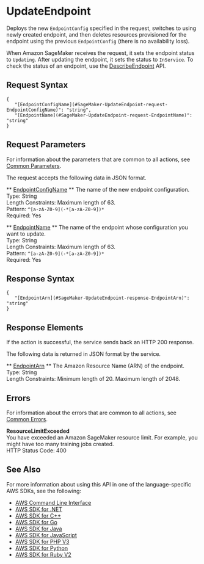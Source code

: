 # UpdateEndpoint<a name="API_UpdateEndpoint"></a>

 Deploys the new `EndpointConfig` specified in the request, switches to using newly created endpoint, and then deletes resources provisioned for the endpoint using the previous `EndpointConfig` \(there is no availability loss\)\. 

When Amazon SageMaker receives the request, it sets the endpoint status to `Updating`\. After updating the endpoint, it sets the status to `InService`\. To check the status of an endpoint, use the [DescribeEndpoint](http://docs.aws.amazon.com/sagemaker/latest/dg/API_DescribeEndpoint.html) API\. 

## Request Syntax<a name="API_UpdateEndpoint_RequestSyntax"></a>

```
{
   "[EndpointConfigName](#SageMaker-UpdateEndpoint-request-EndpointConfigName)": "string",
   "[EndpointName](#SageMaker-UpdateEndpoint-request-EndpointName)": "string"
}
```

## Request Parameters<a name="API_UpdateEndpoint_RequestParameters"></a>

For information about the parameters that are common to all actions, see [Common Parameters](CommonParameters.md)\.

The request accepts the following data in JSON format\.

 ** [EndpointConfigName](#API_UpdateEndpoint_RequestSyntax) **   <a name="SageMaker-UpdateEndpoint-request-EndpointConfigName"></a>
The name of the new endpoint configuration\.  
Type: String  
Length Constraints: Maximum length of 63\.  
Pattern: `^[a-zA-Z0-9](-*[a-zA-Z0-9])*`   
Required: Yes

 ** [EndpointName](#API_UpdateEndpoint_RequestSyntax) **   <a name="SageMaker-UpdateEndpoint-request-EndpointName"></a>
The name of the endpoint whose configuration you want to update\.  
Type: String  
Length Constraints: Maximum length of 63\.  
Pattern: `^[a-zA-Z0-9](-*[a-zA-Z0-9])*`   
Required: Yes

## Response Syntax<a name="API_UpdateEndpoint_ResponseSyntax"></a>

```
{
   "[EndpointArn](#SageMaker-UpdateEndpoint-response-EndpointArn)": "string"
}
```

## Response Elements<a name="API_UpdateEndpoint_ResponseElements"></a>

If the action is successful, the service sends back an HTTP 200 response\.

The following data is returned in JSON format by the service\.

 ** [EndpointArn](#API_UpdateEndpoint_ResponseSyntax) **   <a name="SageMaker-UpdateEndpoint-response-EndpointArn"></a>
The Amazon Resource Name \(ARN\) of the endpoint\.  
Type: String  
Length Constraints: Minimum length of 20\. Maximum length of 2048\.

## Errors<a name="API_UpdateEndpoint_Errors"></a>

For information about the errors that are common to all actions, see [Common Errors](CommonErrors.md)\.

 **ResourceLimitExceeded**   
 You have exceeded an Amazon SageMaker resource limit\. For example, you might have too many training jobs created\.   
HTTP Status Code: 400

## See Also<a name="API_UpdateEndpoint_SeeAlso"></a>

For more information about using this API in one of the language\-specific AWS SDKs, see the following:
+  [AWS Command Line Interface](http://docs.aws.amazon.com/goto/aws-cli/sagemaker-2017-07-24/UpdateEndpoint) 
+  [AWS SDK for \.NET](http://docs.aws.amazon.com/goto/DotNetSDKV3/sagemaker-2017-07-24/UpdateEndpoint) 
+  [AWS SDK for C\+\+](http://docs.aws.amazon.com/goto/SdkForCpp/sagemaker-2017-07-24/UpdateEndpoint) 
+  [AWS SDK for Go](http://docs.aws.amazon.com/goto/SdkForGoV1/sagemaker-2017-07-24/UpdateEndpoint) 
+  [AWS SDK for Java](http://docs.aws.amazon.com/goto/SdkForJava/sagemaker-2017-07-24/UpdateEndpoint) 
+  [AWS SDK for JavaScript](http://docs.aws.amazon.com/goto/AWSJavaScriptSDK/sagemaker-2017-07-24/UpdateEndpoint) 
+  [AWS SDK for PHP V3](http://docs.aws.amazon.com/goto/SdkForPHPV3/sagemaker-2017-07-24/UpdateEndpoint) 
+  [AWS SDK for Python](http://docs.aws.amazon.com/goto/boto3/sagemaker-2017-07-24/UpdateEndpoint) 
+  [AWS SDK for Ruby V2](http://docs.aws.amazon.com/goto/SdkForRubyV2/sagemaker-2017-07-24/UpdateEndpoint) 